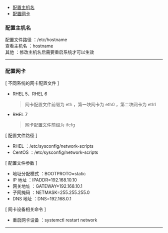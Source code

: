 <!-- TOC -->

- [配置主机名](#配置主机名)
- [配置网卡](#配置网卡)

<!-- /TOC -->
### 配置主机名
配置文件路径 ：/etc/hostname  
查看主机名 ：hostname  
其他 ：修改主机名后需要重启系统才可以生效

---

### 配置网卡
[ 不同系统的网卡配置文件 ]  
- RHEL 5、RHEL 6
    > 网卡配置文件前缀为 eth ，第一块网卡为 eth0 ，第二块网卡为 eth1
- RHEL 7
    > 网卡配置文件前缀为 ifcfg

[ 配置文件路径 ]
- RHEL ：/etc/sysconfig/network-scripts
- CentOS ：/etc/sysconfig/network-scripts

[ 配置文件参数 ]
- 地址分配模式 ：BOOTPROTO=static
- IP 地址 ：IPADDR=192.168.10.10
- 网关地址 ：GATEWAY=192.168.10.1
- 子网掩码 ：NETMASK=255.255.255.0
- DNS 地址 ：DNS=192.168.0.1

[ 网卡设备相关命令 ]
- 重启网卡设备 ：systemctl restart network

---